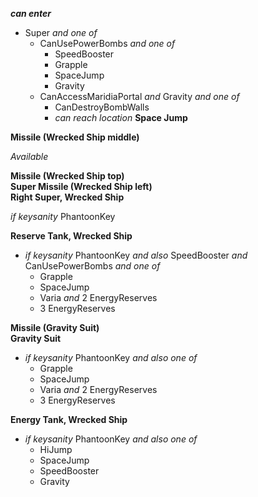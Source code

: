 ﻿***can enter***

- Super *and one of*
  - CanUsePowerBombs *and one of*
    - SpeedBooster
    - Grapple
    - SpaceJump
    - Gravity
  - CanAccessMaridiaPortal *and* Gravity *and one of*
    - CanDestroyBombWalls
    - *can reach location* **Space Jump**

**Missile (Wrecked Ship middle)**

*Available*

**Missile (Wrecked Ship top)**  
**Super Missile (Wrecked Ship left)**  
**Right Super, Wrecked Ship**

*if keysanity* PhantoonKey

**Reserve Tank, Wrecked Ship**

- *if keysanity* PhantoonKey *and also* SpeedBooster *and* CanUsePowerBombs *and one of*
  - Grapple
  - SpaceJump
  - Varia *and* 2 EnergyReserves
  - 3 EnergyReserves

**Missile (Gravity Suit)**  
**Gravity Suit**

- *if keysanity* PhantoonKey *and also one of*
  - Grapple
  - SpaceJump
  - Varia *and* 2 EnergyReserves
  - 3 EnergyReserves

**Energy Tank, Wrecked Ship**

- *if keysanity* PhantoonKey *and also one of*
  - HiJump
  - SpaceJump
  - SpeedBooster
  - Gravity
